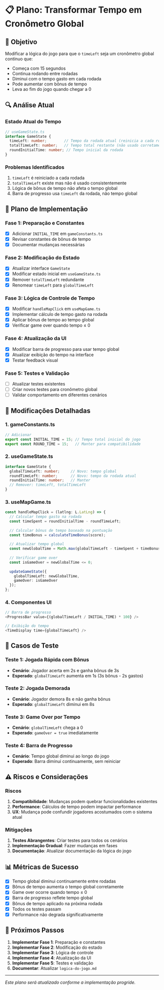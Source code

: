 # 📋 Plano: Transformar Tempo em Cronômetro Global

## 🎯 Objetivo
Modificar a lógica do jogo para que o `timeLeft` seja um cronômetro global contínuo que:
- Começa com 15 segundos
- Continua rodando entre rodadas
- Diminui com o tempo gasto em cada rodada
- Pode aumentar com bônus de tempo
- Leva ao fim do jogo quando chegar a 0

## 🔍 Análise Atual

### Estado Atual do Tempo
```typescript
// useGameState.ts
interface GameState {
  timeLeft: number;        // Tempo da rodada atual (reinicia a cada rodada)
  totalTimeLeft: number;   // Tempo total restante (não usado corretamente)
  roundInitialTime: number; // Tempo inicial da rodada
}
```

### Problemas Identificados
1. `timeLeft` é reiniciado a cada rodada
2. `totalTimeLeft` existe mas não é usado consistentemente
3. Lógica de bônus de tempo não afeta o tempo global
4. Barra de progresso usa `timeLeft` da rodada, não tempo global

## 📝 Plano de Implementação

### Fase 1: Preparação e Constantes
- [x] Adicionar `INITIAL_TIME` em `gameConstants.ts`
- [x] Revisar constantes de bônus de tempo
- [x] Documentar mudanças necessárias

### Fase 2: Modificação do Estado
- [x] Atualizar interface `GameState`
- [x] Modificar estado inicial em `useGameState.ts`
- [x] Remover `totalTimeLeft` redundante
- [x] Renomear `timeLeft` para `globalTimeLeft`

### Fase 3: Lógica de Controle de Tempo
- [x] Modificar `handleMapClick` em `useMapGame.ts`
- [x] Implementar cálculo de tempo gasto na rodada
- [x] Aplicar bônus de tempo ao tempo global
- [x] Verificar game over quando tempo ≤ 0

### Fase 4: Atualização da UI
- [x] Modificar barra de progresso para usar tempo global
- [x] Atualizar exibição do tempo na interface
- [x] Testar feedback visual

### Fase 5: Testes e Validação
- [ ] Atualizar testes existentes
- [ ] Criar novos testes para cronômetro global
- [ ] Validar comportamento em diferentes cenários

## 🔧 Modificações Detalhadas

### 1. gameConstants.ts
```typescript
// Adicionar
export const INITIAL_TIME = 15; // Tempo total inicial do jogo
export const ROUND_TIME = 15;   // Manter para compatibilidade
```

### 2. useGameState.ts
```typescript
interface GameState {
  globalTimeLeft: number;     // Novo: tempo global
  roundTimeLeft: number;      // Novo: tempo da rodada atual
  roundInitialTime: number;   // Manter
  // Remover: timeLeft, totalTimeLeft
}
```

### 3. useMapGame.ts
```typescript
const handleMapClick = (latlng: L.LatLng) => {
  // Calcular tempo gasto na rodada
  const timeSpent = roundInitialTime - roundTimeLeft;
  
  // Calcular bônus de tempo baseado na pontuação
  const timeBonus = calculateTimeBonus(score);
  
  // Atualizar tempo global
  const newGlobalTime = Math.max(globalTimeLeft - timeSpent + timeBonus, 0);
  
  // Verificar game over
  const isGameOver = newGlobalTime <= 0;
  
  updateGameState({
    globalTimeLeft: newGlobalTime,
    gameOver: isGameOver
  });
};
```

### 4. Componentes UI
```typescript
// Barra de progresso
<ProgressBar value={(globalTimeLeft / INITIAL_TIME) * 100} />

// Exibição do tempo
<TimeDisplay time={globalTimeLeft} />
```

## 🧪 Casos de Teste

### Teste 1: Jogada Rápida com Bônus
- **Cenário**: Jogador acerta em 2s e ganha bônus de 3s
- **Esperado**: `globalTimeLeft` aumenta em 1s (3s bônus - 2s gastos)

### Teste 2: Jogada Demorada
- **Cenário**: Jogador demora 8s e não ganha bônus
- **Esperado**: `globalTimeLeft` diminui em 8s

### Teste 3: Game Over por Tempo
- **Cenário**: `globalTimeLeft` chega a 0
- **Esperado**: `gameOver = true` imediatamente

### Teste 4: Barra de Progresso
- **Cenário**: Tempo global diminui ao longo do jogo
- **Esperado**: Barra diminui continuamente, sem reiniciar

## ⚠️ Riscos e Considerações

### Riscos
1. **Compatibilidade**: Mudanças podem quebrar funcionalidades existentes
2. **Performance**: Cálculos de tempo podem impactar performance
3. **UX**: Mudança pode confundir jogadores acostumados com o sistema atual

### Mitigações
1. **Testes Abrangentes**: Criar testes para todos os cenários
2. **Implementação Gradual**: Fazer mudanças em fases
3. **Documentação**: Atualizar documentação da lógica do jogo

## 📊 Métricas de Sucesso

- [x] Tempo global diminui continuamente entre rodadas
- [x] Bônus de tempo aumenta o tempo global corretamente
- [x] Game over ocorre quando tempo ≤ 0
- [x] Barra de progresso reflete tempo global
- [x] Bônus de tempo aplicado na próxima rodada
- [x] Todos os testes passam
- [x] Performance não degrada significativamente

## 🚀 Próximos Passos

1. **Implementar Fase 1**: Preparação e constantes
2. **Implementar Fase 2**: Modificação do estado
3. **Implementar Fase 3**: Lógica de controle
4. **Implementar Fase 4**: Atualização da UI
5. **Implementar Fase 5**: Testes e validação
6. **Documentar**: Atualizar `logica-do-jogo.md`

---

*Este plano será atualizado conforme a implementação progride.* 